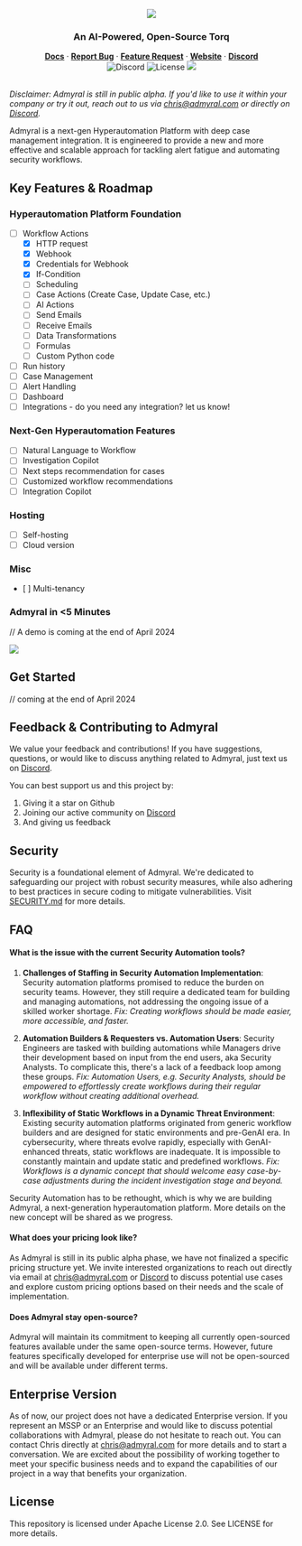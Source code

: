 <p align="center">
<img src="https://admyral-assets.s3.eu-central-1.amazonaws.com/admyral-title.svg">
</p>
<div align="center">
  <h3>An AI-Powered, Open-Source Torq</h3>
</div>

<div align="center">
  <div>
      <a href=""><strong>Docs</strong></a> ·
      <a href=""><strong>Report Bug</strong></a> ·
      <a href="https://discord.gg/GqbJZT9Hbf"><strong>Feature Request</strong></a> ·
      <a href=""><strong>Website</strong></a> ·
      <a href="https://discord.gg/GqbJZT9Hbf"><strong>Discord</strong></a>
  </div>
  <div>
      <img alt="Discord" src="https://img.shields.io/discord/1222168064573968454?logo=Discord&logoColor=%23FFFFFF">
      <img alt="License" src="https://img.shields.io/badge/License-Apache%202.0-blue">
      <img src="https://img.shields.io/badge/Status-alpha-blue">
  </div>
</div>

</br>

_Disclaimer: Admyral is still in public alpha. If you'd like to use it within your company or try it out, reach out to us via [chris@admyral.com](mailto:chris@admyral.com) or directly on [Discord](https://discord.gg/GqbJZT9Hbf)._

Admyral is a next-gen Hyperautomation Platform with deep case management integration. It is engineered to provide a new and more effective and scalable approach for tackling alert fatigue and automating security workflows.

## Key Features & Roadmap

### Hyperautomation Platform Foundation

-   [ ] Workflow Actions
    -   [x] HTTP request
    -   [x] Webhook
    -   [x] Credentials for Webhook
    -   [x] If-Condition
    -   [ ] Scheduling
    -   [ ] Case Actions (Create Case, Update Case, etc.)
    -   [ ] AI Actions
    -   [ ] Send Emails
    -   [ ] Receive Emails
    -   [ ] Data Transformations
    -   [ ] Formulas
    -   [ ] Custom Python code
-   [ ] Run history
-   [ ] Case Management
-   [ ] Alert Handling
-   [ ] Dashboard
-   [ ] Integrations - do you need any integration? let us know!

### Next-Gen Hyperautomation Features

-   [ ] Natural Language to Workflow
-   [ ] Investigation Copilot
-   [ ] Next steps recommendation for cases
-   [ ] Customized workflow recommendations
-   [ ] Integration Copilot

### Hosting

-   [ ] Self-hosting
-   [ ] Cloud version

### Misc

-   [ ] Multi-tenancy

### Admyral in <5 Minutes

// A demo is coming at the end of April 2024

<img src="https://admyral-assets.s3.eu-central-1.amazonaws.com/admyral-github-screen.svg">

## Get Started

// coming at the end of April 2024

## Feedback & Contributing to Admyral

We value your feedback and contributions! If you have suggestions, questions, or would like to discuss anything related to Admyral, just text us on [Discord](https://discord.gg/GqbJZT9Hbf).

You can best support us and this project by:

1. Giving it a star on Github
2. Joining our active community on [Discord](https://discord.gg/GqbJZT9Hbf)
3. And giving us feedback

## Security

Security is a foundational element of Admyral. We're dedicated to safeguarding our project with robust security measures, while also adhering to best practices in secure coding to mitigate vulnerabilities. Visit [SECURITY.md](https://github.com/Admyral-Security/admyral/blob/main/SECURITY.md) for more details.

## FAQ

#### What is the issue with the current Security Automation tools?

1. **Challenges of Staffing in Security Automation Implementation**:
   Security automation platforms promised to reduce the burden on security teams. However, they still require a dedicated team for building and managing automations, not addressing the ongoing issue of a skilled worker shortage.
   _Fix: Creating workflows should be made easier, more accessible, and faster._

2. **Automation Builders & Requesters vs. Automation Users**:
   Security Engineers are tasked with building automations while Managers drive their development based on input from the end users, aka Security Analysts. To complicate this, there's a lack of a feedback loop among these groups.
   _Fix: Automation Users, e.g. Security Analysts, should be empowered to effortlessly create workflows during their regular workflow without creating additional overhead._

3. **Inflexibility of Static Workflows in a Dynamic Threat Environment**:
   Existing security automation platforms originated from generic workflow builders and are designed for static environments and pre-GenAI era. In cybersecurity, where threats evolve rapidly, especially with GenAI-enhanced threats, static workflows are inadequate. It is impossible to constantly maintain and update static and predefined workflows.
   _Fix: Workflows is a dynamic concept that should welcome easy case-by-case adjustments during the incident investigation stage and beyond._

Security Automation has to be rethought, which is why we are building Admyral, a next-generation hyperautomation platform. More details on the new concept will be shared as we progress.

#### What does your pricing look like?

As Admyral is still in its public alpha phase, we have not finalized a specific pricing structure yet. We invite interested organizations to reach out directly via email at [chris@admyral.com](mailto:chris@admyral.com) or [Discord](https://discord.gg/GqbJZT9Hbf) to discuss potential use cases and explore custom pricing options based on their needs and the scale of implementation.

#### Does Admyral stay open-source?

Admyral will maintain its commitment to keeping all currently open-sourced features available under the same open-source terms. However, future features specifically developed for enterprise use will not be open-sourced and will be available under different terms.

## Enterprise Version

As of now, our project does not have a dedicated Enterprise version.
If you represent an MSSP or an Enterprise and would like to discuss potential collaborations with Admyral, please do not hesitate to reach out. You can contact Chris directly at [chris@admyral.com](mailto:chris@admyral.com) for more details and to start a conversation.
We are excited about the possibility of working together to meet your specific business needs and to expand the capabilities of our project in a way that benefits your organization.

## License

This repository is licensed under Apache License 2.0. See LICENSE for more details.
